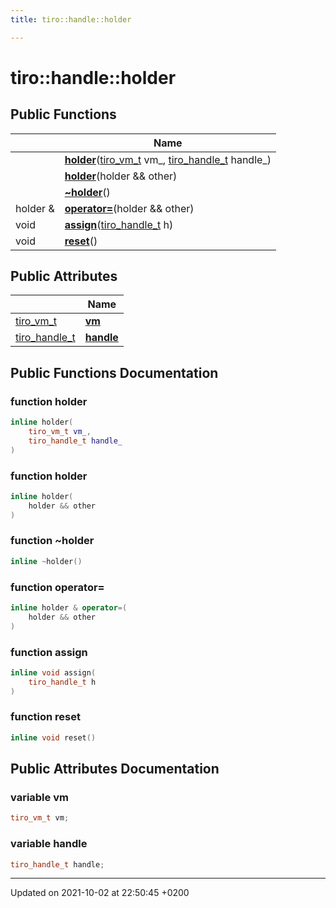 ```yaml
---
title: tiro::handle::holder

---
```


# tiro::handle::holder





## Public Functions

|                | Name           |
| -------------- | -------------- |
| | **[holder](/docs/api/classes/structtiro_1_1handle_1_1holder#function-holder)**([tiro&#95;vm&#95;t](/docs/api/files/def&#95;8h#typedef-tiro-vm-t) vm_, [tiro&#95;handle&#95;t](/docs/api/files/def&#95;8h#typedef-tiro-handle-t) handle_) |
| | **[holder](/docs/api/classes/structtiro_1_1handle_1_1holder#function-holder)**(holder && other) |
| | **[~holder](/docs/api/classes/structtiro_1_1handle_1_1holder#function-~holder)**() |
| holder & | **[operator=](/docs/api/classes/structtiro_1_1handle_1_1holder#function-operator=)**(holder && other) |
| void | **[assign](/docs/api/classes/structtiro_1_1handle_1_1holder#function-assign)**([tiro&#95;handle&#95;t](/docs/api/files/def&#95;8h#typedef-tiro-handle-t) h) |
| void | **[reset](/docs/api/classes/structtiro_1_1handle_1_1holder#function-reset)**() |

## Public Attributes

|                | Name           |
| -------------- | -------------- |
| [tiro&#95;vm&#95;t](/docs/api/files/def&#95;8h#typedef-tiro-vm-t) | **[vm](/docs/api/classes/structtiro_1_1handle_1_1holder#variable-vm)**  |
| [tiro&#95;handle&#95;t](/docs/api/files/def&#95;8h#typedef-tiro-handle-t) | **[handle](/docs/api/classes/structtiro_1_1handle_1_1holder#variable-handle)**  |

## Public Functions Documentation

### function holder

```cpp
inline holder(
    tiro_vm_t vm_,
    tiro_handle_t handle_
)
```


### function holder

```cpp
inline holder(
    holder && other
)
```


### function ~holder

```cpp
inline ~holder()
```


### function operator=

```cpp
inline holder & operator=(
    holder && other
)
```


### function assign

```cpp
inline void assign(
    tiro_handle_t h
)
```


### function reset

```cpp
inline void reset()
```


## Public Attributes Documentation

### variable vm

```cpp
tiro_vm_t vm;
```


### variable handle

```cpp
tiro_handle_t handle;
```


-------------------------------

Updated on 2021-10-02 at 22:50:45 +0200